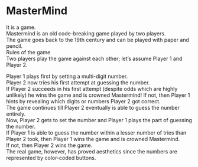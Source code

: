 # MasterMind
It is a game.<br />
Mastermind is an old code-breaking game played by two players. <br />
The game goes back to the 19th century and can be played with paper and pencil.<br />
Rules of the game<br/>
Two players play the game against each other; let’s assume Player 1 and Player 2.<br />

Player 1 plays first by setting a multi-digit number.<br />
Player 2 now tries his first attempt at guessing the number.<br />
If Player 2 succeeds in his first attempt (despite odds which are highly unlikely) he wins the game and is crowned Mastermind! If not, then Player 1 hints by revealing which digits or numbers Player 2 got correct.<br />
The game continues till Player 2 eventually is able to guess the number entirely.<br />
Now, Player 2 gets to set the number and Player 1 plays the part of guessing the number.<br />
If Player 1 is able to guess the number within a lesser number of tries than Player 2 took, then Player 1 wins the game and is crowned Mastermind.<br />
If not, then Player 2 wins the game.<br />
The real game, however, has proved aesthetics since the numbers are represented by color-coded buttons.<br />
